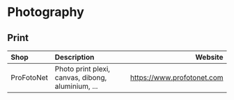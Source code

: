 # Photography

## Print

| Shop       | Description                                       | Website                    |
| :--------- | :------------------------------------------------ | -------------------------: |
| ProFotoNet | Photo print plexi, canvas, dibong, aluminium, ... | https://www.profotonet.com |

